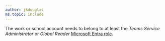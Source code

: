 ```yaml
---
author: jkdouglas
ms.topic: include
---
```


The work or school account needs to belong to at least the *Teams Service Administrator* or *Global Reader* [Microsoft Entra role](/entra/identity/role-based-access-control/permissions-reference?toc=%2Fgraph%2Ftoc.json).
